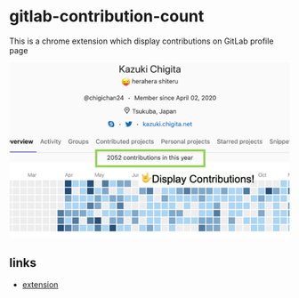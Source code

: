 # gitlab-contribution-count

This is a chrome extension which display contributions on GitLab profile page

<img src="./screenshot.png" />

## links

- [extension]()
